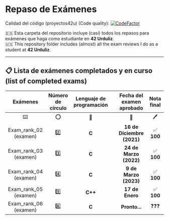 # Repaso de Exámenes

Calidad del código (proyectos42u) (Code quality): [![CodeFactor](https://www.codefactor.io/repository/github/allplayed/proyectos42u/badge?s=78de944f4586421d1953b3a1ca590ed1e74c1c01)](https://www.codefactor.io/repository/github/allplayed/proyectos42u)

🇪🇸 Esta carpeta del repositorio incluye (casi) todos los repasos para exámenes que haga como estudiante en **42 Urduliz**.           
🇺🇸 This repository folder includes (almost) all the exam reviews I do as a student at **42 Urduliz**.

----------

## 📋 Lista de exámenes completados y en curso (list of completed exams)
| Exámenes | Número de círculo | Lenguaje de programación | | Fecha del examen aprobado | Nota final |
| :-------------: | :-------------: | :-------------: | :-------------: | :-------------: | :-------------: |
| ⌨️ | ⭕ | 🧠 | | 📅 | 🖊️ |
| Exam_rank_02 (examen) | 2️⃣ | **C** | | **16 de Diciembre (2021)** | ✅ **100** |
| Exam_rank_03 (examen) | 3️⃣ | **C** | | **24 de Marzo (2022)** | ✅ **100** |
| Exam_rank_04 (examen) | 4️⃣ | **C** | | **9 de Marzo (2023)** | ✅ **100** |
| Exam_rank_05 (examen) | 5️⃣ | **C++** | | **17 de Enero** | ✅ **100** |
| Exam_rank_06 (examen) | 6️⃣ | **C** | | **Pronto...** | ❓❓❓ |
